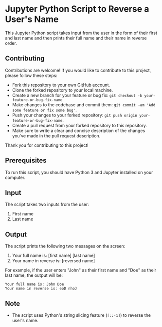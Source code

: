 # Jupyter Python Script to Reverse a User's Name

This Jupyter Python script takes input from the user in the form of their first and last name and then prints their full name and their name in reverse order.

## Contributing

Contributions are welcome! If you would like to contribute to this project, please follow these steps:

- Fork this repository to your own GitHub account.
- Clone the forked repository to your local machine.
- Create a new branch for your feature or bug fix: `git checkout -b your-feature-or-bug-fix-name`
- Make changes to the codebase and commit them: `git commit -am 'Add some feature or fix some bug'`.
- Push your changes to your forked repository: `git push origin your-feature-or-bug-fix-name`.
- Create a pull request from your forked repository to this repository.
- Make sure to write a clear and concise description of the changes you've made in the pull request description.

Thank you for contributing to this project!

## Prerequisites

To run this script, you should have Python 3 and Jupyter installed on your computer.

## Input

The script takes two inputs from the user:

1. First name
2. Last name

## Output

The script prints the following two messages on the screen:

1. Your full name is: [first name] [last name]
2. Your name in reverse is: [reversed name]

For example, if the user enters "John" as their first name and "Doe" as their last name, the output will be:

```
Your full name is: John Doe
Your name in reverse is: eoD nhoJ
```

## Note

- The script uses Python's string slicing feature (`[::-1]`) to reverse the user's name.
